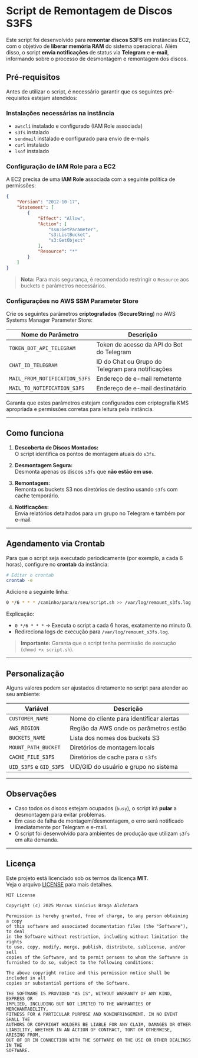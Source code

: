 # Script de Remontagem de Discos S3FS

Este script foi desenvolvido para **remontar discos S3FS** em instâncias EC2, com o objetivo de **liberar memória RAM** do sistema operacional. Além disso, o script **envia notificações** de status via **Telegram** e **e-mail**, informando sobre o processo de desmontagem e remontagem dos discos.

## Pré-requisitos

Antes de utilizar o script, é necessário garantir que os seguintes pré-requisitos estejam atendidos:

### Instalações necessárias na instância

- `awscli` instalado e configurado (IAM Role associada)
- `s3fs` instalado
- `sendmail` instalado e configurado para envio de e-mails
- `curl` instalado
- `lsof` instalado

### Configuração de IAM Role para a EC2

A EC2 precisa de uma **IAM Role** associada com a seguinte política de permissões:

```json
{
    "Version": "2012-10-17",
    "Statement": [
        {
            "Effect": "Allow",
            "Action": [
                "ssm:GetParameter",
                "s3:ListBucket",
                "s3:GetObject"
            ],
            "Resource": "*"
        }
    ]
}
```
> **Nota:** Para mais segurança, é recomendado restringir o `Resource` aos buckets e parâmetros necessários.

### Configurações no AWS SSM Parameter Store

Crie os seguintes parâmetros **criptografados** (**SecureString**) no AWS Systems Manager Parameter Store:

| Nome do Parâmetro                 | Descrição                                           |
|------------------------------------|-----------------------------------------------------|
| `TOKEN_BOT_API_TELEGRAM`           | Token de acesso da API do Bot do Telegram           |
| `CHAT_ID_TELEGRAM`                 | ID do Chat ou Grupo do Telegram para notificações   |
| `MAIL_FROM_NOTIFICATION_S3FS`      | Endereço de e-mail remetente                        |
| `MAIL_TO_NOTIFICATION_S3FS`        | Endereço de e-mail destinatário                     |

Garanta que estes parâmetros estejam configurados com criptografia KMS apropriada e permissões corretas para leitura pela instância.

---

## Como funciona

1. **Descoberta de Discos Montados:**  
   O script identifica os pontos de montagem atuais do `s3fs`.

2. **Desmontagem Segura:**  
   Desmonta apenas os discos `s3fs` que **não estão em uso**.

3. **Remontagem:**  
   Remonta os buckets S3 nos diretórios de destino usando `s3fs` com cache temporário.

4. **Notificações:**  
   Envia relatórios detalhados para um grupo no Telegram e também por e-mail.

---

## Agendamento via Crontab

Para que o script seja executado periodicamente (por exemplo, a cada 6 horas), configure no **crontab** da instância:

```bash
# Editar o crontab
crontab -e
```

Adicione a seguinte linha:

```bash
0 */6 * * * /caminho/para/o/seu/script.sh >> /var/log/remount_s3fs.log 2>&1
```

Explicação:

- `0 */6 * * *` → Executa o script a cada 6 horas, exatamente no minuto 0.
- Redireciona logs de execução para `/var/log/remount_s3fs.log`.

> **Importante:** Garanta que o script tenha permissão de execução (`chmod +x script.sh`).

---

## Personalização

Alguns valores podem ser ajustados diretamente no script para atender ao seu ambiente:

| Variável                         | Descrição                                  |
|-----------------------------------|--------------------------------------------|
| `CUSTOMER_NAME`                  | Nome do cliente para identificar alertas  |
| `AWS_REGION`                     | Região da AWS onde os parâmetros estão    |
| `BUCKETS_NAME`                   | Lista dos nomes dos buckets S3            |
| `MOUNT_PATH_BUCKET`              | Diretórios de montagem locais             |
| `CACHE_FILE_S3FS`                | Diretórios de cache para o `s3fs`          |
| `UID_S3FS` e `GID_S3FS`           | UID/GID do usuário e grupo no sistema      |

---

## Observações

- Caso todos os discos estejam ocupados (`busy`), o script irá **pular** a desmontagem para evitar problemas.
- Em caso de falha de montagem/desmontagem, o erro será notificado imediatamente por Telegram e e-mail.
- O script foi desenvolvido para ambientes de produção que utilizam `s3fs` em alta demanda.

---

## Licença

Este projeto está licenciado sob os termos da licença **MIT**.  
Veja o arquivo [LICENSE](LICENSE) para mais detalhes.

```
MIT License

Copyright (c) 2025 Marcus Vinícius Braga Alcântara

Permission is hereby granted, free of charge, to any person obtaining a copy
of this software and associated documentation files (the "Software"), to deal
in the Software without restriction, including without limitation the rights
to use, copy, modify, merge, publish, distribute, sublicense, and/or sell
copies of the Software, and to permit persons to whom the Software is
furnished to do so, subject to the following conditions:

The above copyright notice and this permission notice shall be included in all
copies or substantial portions of the Software.

THE SOFTWARE IS PROVIDED "AS IS", WITHOUT WARRANTY OF ANY KIND, EXPRESS OR
IMPLIED, INCLUDING BUT NOT LIMITED TO THE WARRANTIES OF MERCHANTABILITY,
FITNESS FOR A PARTICULAR PURPOSE AND NONINFRINGEMENT. IN NO EVENT SHALL THE
AUTHORS OR COPYRIGHT HOLDERS BE LIABLE FOR ANY CLAIM, DAMAGES OR OTHER
LIABILITY, WHETHER IN AN ACTION OF CONTRACT, TORT OR OTHERWISE, ARISING FROM,
OUT OF OR IN CONNECTION WITH THE SOFTWARE OR THE USE OR OTHER DEALINGS IN THE
SOFTWARE.
```

